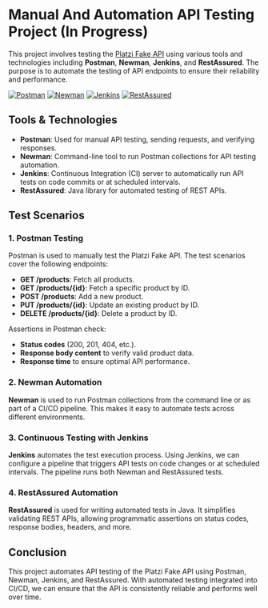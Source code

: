 # Manual And Automation API Testing Project (In Progress)

This project involves testing the [Platzi Fake API](https://fakeapi.platzi.com/) using various tools and technologies including **Postman**, **Newman**, **Jenkins**, and **RestAssured**. The purpose is to automate the testing of API endpoints to ensure their reliability and performance.

[![Postman](https://img.shields.io/badge/Postman-FF6C37?style=for-the-badge&logo=postman&logoColor=white)](https://www.postman.com/)
[![Newman](https://img.shields.io/badge/Newman-00BFFF?style=for-the-badge&logoColor=white)](https://github.com/postmanlabs/newman)
[![Jenkins](https://img.shields.io/badge/Jenkins-D24939?style=for-the-badge&logo=jenkins&logoColor=white)](https://www.jenkins.io/)
[![RestAssured](https://img.shields.io/badge/RestAssured-4CAF50?style=for-the-badge&logoColor=white)](https://rest-assured.io/)

## Tools & Technologies
- **Postman**: Used for manual API testing, sending requests, and verifying responses.
- **Newman**: Command-line tool to run Postman collections for API testing automation.
- **Jenkins**: Continuous Integration (CI) server to automatically run API tests on code commits or at scheduled intervals.
- **RestAssured**: Java library for automated testing of REST APIs.


## Test Scenarios

### 1. Postman Testing

Postman is used to manually test the Platzi Fake API. The test scenarios cover the following endpoints:
- **GET /products**: Fetch all products.
- **GET /products/{id}**: Fetch a specific product by ID.
- **POST /products**: Add a new product.
- **PUT /products/{id}**: Update an existing product by ID.
- **DELETE /products/{id}**: Delete a product by ID.

Assertions in Postman check:
- **Status codes** (200, 201, 404, etc.).
- **Response body content** to verify valid product data.
- **Response time** to ensure optimal API performance.

### 2. Newman Automation

**Newman** is used to run Postman collections from the command line or as part of a CI/CD pipeline. This makes it easy to automate tests across different environments.

### 3. Continuous Testing with Jenkins

**Jenkins** automates the test execution process. Using Jenkins, we can configure a pipeline that triggers API tests on code changes or at scheduled intervals. The pipeline runs both Newman and RestAssured tests.

### 4. RestAssured Automation
**RestAssured** is used for writing automated tests in Java. It simplifies validating REST APIs, allowing programmatic assertions on status codes, response bodies, headers, and more.

## Conclusion
This project automates API testing of the Platzi Fake API using Postman, Newman, Jenkins, and RestAssured. With automated testing integrated into CI/CD, we can ensure that the API is consistently reliable and performs well over time.
